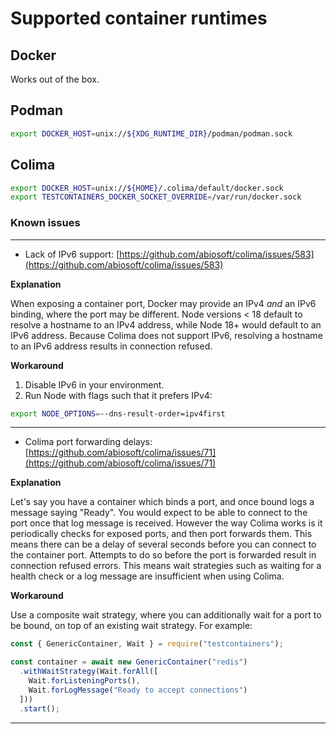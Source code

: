 # Supported container runtimes

## Docker

Works out of the box.

## Podman

```bash
export DOCKER_HOST=unix://${XDG_RUNTIME_DIR}/podman/podman.sock
```

## Colima

```bash
export DOCKER_HOST=unix://${HOME}/.colima/default/docker.sock
export TESTCONTAINERS_DOCKER_SOCKET_OVERRIDE=/var/run/docker.sock
```

### Known issues

---

- Lack of IPv6 support: [https://github.com/abiosoft/colima/issues/583](https://github.com/abiosoft/colima/issues/583)

**Explanation**

When exposing a container port, Docker may provide an IPv4 _and_ an IPv6 binding, where the port may be different. Node versions < 18 default to resolve a hostname to an IPv4 address, while Node 18+ would default to an IPv6 address. Because Colima does not support IPv6, resolving a hostname to an IPv6 address results in connection refused.

**Workaround**

1. Disable IPv6 in your environment.
2. Run Node with flags such that it prefers IPv4:

```bash
export NODE_OPTIONS=--dns-result-order=ipv4first
```

---

- Colima port forwarding delays: [https://github.com/abiosoft/colima/issues/71](https://github.com/abiosoft/colima/issues/71)

**Explanation**

Let's say you have a container which binds a port, and once bound logs a message saying "Ready". You would expect to be able to connect to the port once that log message is received. However the way Colima works is it periodically checks for exposed ports, and then port forwards them. This means there can be a delay of several seconds before you can connect to the container port. Attempts to do so before the port is forwarded result in connection refused errors. This means wait strategies such as waiting for a health check or a log message are insufficient when using Colima.

**Workaround**

Use a composite wait strategy, where you can additionally wait for a port to be bound, on top of an existing wait strategy. For example:

```javascript
const { GenericContainer, Wait } = require("testcontainers");

const container = await new GenericContainer("redis")
  .withWaitStrategy(Wait.forAll([
    Wait.forListeningPorts(),
    Wait.forLogMessage("Ready to accept connections")
  ]))
  .start();
```

---
